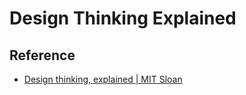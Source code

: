 # Design Thinking Explained

## Reference
 * [Design thinking, explained | MIT Sloan](http://mitsloan.mit.edu/ideas-made-to-matter/design-thinking-explained?utm_source=mitsloanlinkedin&utm_medium=social&utm_campaign=designthinkingexplainer)